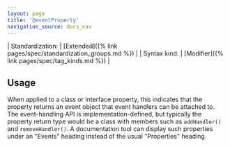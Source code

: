 ```yaml
---
layout: page
title: '@eventProperty'
navigation_source: docs_nav
---
```


| Standardization: | [Extended]({% link pages/spec/standardization_groups.md %}) |
| Syntax kind: | [Modifier]({% link pages/spec/tag_kinds.md %}) |


## Usage

When applied to a class or interface property, this indicates that the property
returns an event object that event handlers can be attached to.  The event-handling
API is implementation-defined, but typically the property return type would be a class
with members such as `addHandler()` and `removeHandler()`.  A documentation tool can
display such properties under an "Events" heading instead of the usual "Properties" heading.

